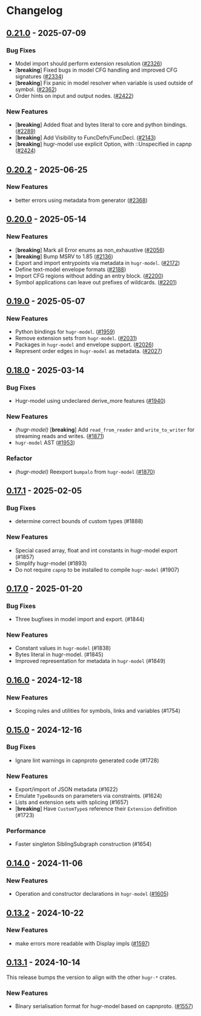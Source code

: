 # Changelog

## [0.21.0](https://github.com/CQCL/hugr/compare/hugr-model-v0.20.2...hugr-model-v0.21.0) - 2025-07-09

### Bug Fixes

- Model import should perform extension resolution ([#2326](https://github.com/CQCL/hugr/pull/2326))
- [**breaking**] Fixed bugs in model CFG handling and improved CFG signatures ([#2334](https://github.com/CQCL/hugr/pull/2334))
- [**breaking**] Fix panic in model resolver when variable is used outside of symbol. ([#2362](https://github.com/CQCL/hugr/pull/2362))
- Order hints on input and output nodes. ([#2422](https://github.com/CQCL/hugr/pull/2422))

### New Features

- [**breaking**] Added float and bytes literal to core and python bindings. ([#2289](https://github.com/CQCL/hugr/pull/2289))
- [**breaking**] Add Visibility to FuncDefn/FuncDecl. ([#2143](https://github.com/CQCL/hugr/pull/2143))
- [**breaking**] hugr-model use explicit Option<Visibility>, with ::Unspecified in capnp ([#2424](https://github.com/CQCL/hugr/pull/2424))

## [0.20.2](https://github.com/CQCL/hugr/compare/hugr-model-v0.20.1...hugr-model-v0.20.2) - 2025-06-25

### New Features

- better errors using metadata from generator ([#2368](https://github.com/CQCL/hugr/pull/2368))

## [0.20.0](https://github.com/CQCL/hugr/compare/hugr-model-v0.19.0...hugr-model-v0.20.0) - 2025-05-14

### New Features

- [**breaking**] Mark all Error enums as non_exhaustive ([#2056](https://github.com/CQCL/hugr/pull/2056))
- [**breaking**] Bump MSRV to 1.85 ([#2136](https://github.com/CQCL/hugr/pull/2136))
- Export and import entrypoints via metadata in `hugr-model`. ([#2172](https://github.com/CQCL/hugr/pull/2172))
- Define text-model envelope formats ([#2188](https://github.com/CQCL/hugr/pull/2188))
- Import CFG regions without adding an entry block. ([#2200](https://github.com/CQCL/hugr/pull/2200))
- Symbol applications can leave out prefixes of wildcards. ([#2201](https://github.com/CQCL/hugr/pull/2201))

## [0.19.0](https://github.com/CQCL/hugr/compare/hugr-model-v0.18.1...hugr-model-v0.19.0) - 2025-05-07

### New Features

- Python bindings for `hugr-model`. ([#1959](https://github.com/CQCL/hugr/pull/1959))
- Remove extension sets from `hugr-model`. ([#2031](https://github.com/CQCL/hugr/pull/2031))
- Packages in `hugr-model` and envelope support. ([#2026](https://github.com/CQCL/hugr/pull/2026))
- Represent order edges in `hugr-model` as metadata. ([#2027](https://github.com/CQCL/hugr/pull/2027))

## [0.18.0](https://github.com/CQCL/hugr/compare/hugr-model-v0.17.1...hugr-model-v0.18.0) - 2025-03-14

### Bug Fixes

- Hugr-model using undeclared derive_more features ([#1940](https://github.com/CQCL/hugr/pull/1940))

### New Features

- *(hugr-model)* [**breaking**] Add `read_from_reader` and `write_to_writer` for streaming reads and writes. ([#1871](https://github.com/CQCL/hugr/pull/1871))
- `hugr-model` AST ([#1953](https://github.com/CQCL/hugr/pull/1953))

### Refactor

- *(hugr-model)* Reexport `bumpalo` from `hugr-model` ([#1870](https://github.com/CQCL/hugr/pull/1870))

## [0.17.1](https://github.com/CQCL/hugr/compare/hugr-model-v0.17.0...hugr-model-v0.17.1) - 2025-02-05

### Bug Fixes

- determine correct bounds of custom types (#1888)

### New Features

- Special cased array, float and int constants in hugr-model export (#1857)
- Simplify hugr-model (#1893)
- Do not require `capnp` to be installed to compile `hugr-model` (#1907)

## [0.17.0](https://github.com/CQCL/hugr/compare/hugr-model-v0.16.0...hugr-model-v0.17.0) - 2025-01-20

### Bug Fixes

- Three bugfixes in model import and export. (#1844)

### New Features

- Constant values in `hugr-model` (#1838)
- Bytes literal in hugr-model. (#1845)
- Improved representation for metadata in `hugr-model` (#1849)

## [0.16.0](https://github.com/CQCL/hugr/compare/hugr-model-v0.15.0...hugr-model-v0.16.0) - 2024-12-18

### New Features

- Scoping rules and utilities for symbols, links and variables (#1754)

## [0.15.0](https://github.com/CQCL/hugr/compare/hugr-model-v0.14.0...hugr-model-v0.15.0) - 2024-12-16

### Bug Fixes

- Ignare lint warnings in capnproto generated code (#1728)

### New Features

- Export/import of JSON metadata (#1622)
- Emulate `TypeBound`s on parameters via constraints. (#1624)
- Lists and extension sets with splicing (#1657)
- [**breaking**] Have `CustomType`s reference their `Extension` definition (#1723)

### Performance

- Faster singleton SiblingSubgraph construction (#1654)

## [0.14.0](https://github.com/CQCL/hugr/compare/hugr-model-v0.13.2...hugr-model-v0.14.0) - 2024-11-06

### New Features

- Operation and constructor declarations in `hugr-model` ([#1605](https://github.com/CQCL/hugr/pull/1605))

## [0.13.2](https://github.com/CQCL/hugr/compare/hugr-model-v0.13.1...hugr-model-v0.13.2) - 2024-10-22

### New Features

- make errors more readable with Display impls ([#1597](https://github.com/CQCL/hugr/pull/1597))

## [0.13.1](https://github.com/CQCL/hugr/compare/hugr-model-v0.1.0...hugr-model-v0.13.1) - 2024-10-14

This release bumps the version to align with the other `hugr-*` crates.

### New Features

- Binary serialisation format for hugr-model based on capnproto. ([#1557](https://github.com/CQCL/hugr/pull/1557))
